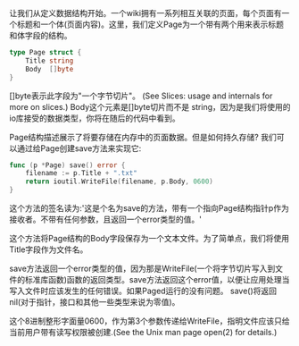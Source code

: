 让我们从定义数据结构开始。一个wiki拥有一系列相互关联的页面，每个页面有一个标题和一个体(页面内容)。这里，我们定义Page为一个带有两个用来表示标题和体字段的结构。
```go
type Page struct {
    Title string
    Body  []byte
}
```
[]byte表示此字段为"一个字节切片"。 (See Slices: usage and internals for more on slices.) Body这个元素是[]byte切片而不是 string，因为是我们将使用的io库接受的数据类型，你将在随后的代码中看到。

Page结构描述展示了将要存储在内存中的页面数据。但是如何持久存储? 我们可以通过给Page创建save方法来实现它:
```go
func (p *Page) save() error {
    filename := p.Title + ".txt"
    return ioutil.WriteFile(filename, p.Body, 0600)
}
```
这个方法的签名读为:'这是个名为save的方法，带有一个指向Page结构指针p作为接收者。不带有任何参数，且返回一个error类型的值。'

这个方法将Page结构的Body字段保存为一个文本文件。为了简单点，我们将使用Title字段作为文件名。

save方法返回一个error类型的值，因为那是WriteFile(一个将字节切片写入到文件的标准库函数)函数的返回类型。save方法返回这个error值，以便让应用处理当写入文件时应该发生的任何错误。如果Paged运行的没有问题。  save()将返回nil(对于指针，接口和其他一些类型来说为零值)。

这个8进制整形字面量0600，作为第3个参数传递给WriteFile，指明文件应该只给当前用户带有读写权限被创建.(See the Unix man page open(2) for details.)
